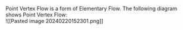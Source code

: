 Point Vertex Flow is a form of Elementary Flow.
The following diagram shows Point Vertex Flow:
\
![[Pasted image 20240220152301.png]]
